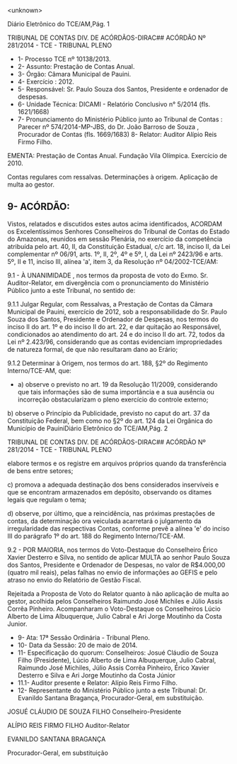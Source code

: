 &lt;unknown&gt;

Diário Eletrônico do TCE/AM,Pág. 1

TRIBUNAL DE CONTAS DIV. DE ACÓRDÃOS-DIRAC## ACÓRDÃO Nº 281/2014 - TCE - TRIBUNAL PLENO

- 1- Processo TCE nº 10138/2013.
- 2- Assunto: Prestação de Contas Anual.
- 3- Órgão: Câmara Municipal de Pauini.
- 4- Exercício : 2012.
- 5- Responsável: Sr. Paulo Souza dos Santos, Presidente e ordenador de despesas.
- 6- Unidade Técnica: DICAMI - Relatório Conclusivo n° 5/2014 (fls. 1621/1668)
- 7-  Pronunciamento  do  Ministério  Público  junto  ao  Tribunal  de  Contas :  Parecer  nº 574/2014-MP-JBS, do Dr. João Barroso de Souza , Procurador de Contas (fls. 1669/1683) 8- Relator: Auditor Alípio Reis Firmo Filho.

EMENTA: Prestação de Contas Anual. Fundação Vila Olímpica. Exercício de 2010.

Contas regulares com ressalvas. Determinações à origem. Aplicação de multa ao gestor.

## 9- ACÓRDÃO:

Vistos, relatados e discutidos estes autos acima identificados, ACORDAM os Excelentíssimos  Senhores  Conselheiros do Tribunal de Contas do Estado do Amazonas, reunidos em sessão Plenária, no exercício da competência atribuída pelo art. 40, II, da Constituição Estadual, c/c art. 18, inciso II, da Lei complementar nº 06/91, arts. 1º, II,  2º,  4º  e  5º,  I,  da  Lei  nº  2423/96  e  arts.  5º,  II  e  11,  inciso  III,  alínea  'a',  item  3,  da Resolução nº 04/2002-TCE/AM:

9.1  -  À  UNANIMIDADE ,  nos  termos  da  proposta  de  voto  do  Exmo.  Sr. Auditor-Relator, em divergência com o pronunciamento do Ministério Público junto a este Tribunal, no sentido de:

9.1.1 Julgar Regular, com Ressalvas, a Prestação de Contas da Câmara Municipal de Pauini, exercício de 2012, sob a responsabilidade do Sr. Paulo Souza dos Santos, Presidente e Ordenador de Despesas, nos termos do inciso II do art. 1º e do inciso II do art. 22, e dar quitação ao Responsável, condicionados ao atendimento do art. 24 e do inciso  II  do  art.  72,  todos  da  Lei  nº  2.423/96,  considerando  que  as  contas  evidenciam impropriedades de natureza formal, de que não resultaram dano ao Erário;

9.1.2  Determinar  à  Origem,  nos  termos  do  art.  188,  §2º  do  Regimento Interno/TCE-AM, que:

- a) observe o previsto no art. 19  da Resolução 11/2009, considerando que tais informações são de suma importância e a sua ausência ou incorreção obstacularizam o pleno exercício do controle externo;

b)  observe  o  Princípio  da  Publicidade,  previsto  no  caput  do  art.  37  da Constituição Federal, bem como no §2º do art. 124 da Lei Orgânica do Município de PauiniDiário Eletrônico do TCE/AM,Pág. 2

TRIBUNAL DE CONTAS DIV. DE ACÓRDÃOS-DIRAC## ACÓRDÃO Nº 281/2014 - TCE - TRIBUNAL PLENO

elabore termos e os registre em arquivos próprios quando da transferência de bens entre setores;

c) promova a adequada destinação dos bens considerados inservíveis e que se  encontram  armazenados  em  depósito,  observando  os  ditames  legais  que  regulam  o tema;

d)  observe,  por  último,  que  a  reincidência,  nas  próximas  prestações  de contas,  da  determinação  ora  veiculada  acarretará  o  julgamento  da  irregularidade  das respectivas Contas, conforme prevê  a alínea 'e' do inciso III do parágrafo 1º do art. 188 do Regimento Interno/TCE-AM.

9.2  -  POR MAIORIA, nos  termos  do  Voto-Destaque  do  Conselheiro  Érico Xavier Desterro e Silva, no sentido de aplicar MULTA ao senhor Paulo Souza dos Santos, Presidente  e  Ordenador  de  Despesas,  no  valor  de  R$4.000,00  (quatro  mil  reais),  pelas falhas no envio de informações ao GEFIS e pelo atraso no envio do Relatório de Gestão Fiscal.

Rejeitada a Proposta de Voto do Relator quanto à não aplicação de multa ao gestor, acolhida pelos Conselheiros Raimundo José Michiles e Júlio Assis Corrêa Pinheiro. Acompanharam o Voto-Destaque os Conselheiros Lúcio Alberto de Lima Albuquerque, Julio Cabral e Ari Jorge Moutinho da Costa Junior.

- 9- Ata: 17ª Sessão Ordinária - Tribunal Pleno.
- 10- Data da Sessão: 20 de maio de 2014.
- 11- Especificação do quorum: Conselheiros: Josué Cláudio de Souza Filho (Presidente), Lúcio  Alberto  de  Lima  Albuquerque,  Julio  Cabral,  Raimundo  José  Michiles,  Júlio  Assis Corrêa Pinheiro, Érico Xavier Desterro e Silva e Ari Jorge Moutinho da Costa Júnior
- 11.1- Auditor presente e Relator: Alípio Reis Firmo Filho.
- 12- Representante do Ministério Público junto a este Tribunal: Dr.  Evanildo Santana Bragança, Procurador-Geral, em substituição.

JOSUÉ CLÁUDIO DE SOUZA FILHO Conselheiro-Presidente

ALÍPIO REIS FIRMO FILHO Auditor-Relator

EVANILDO SANTANA BRAGANÇA

Procurador-Geral, em substituição